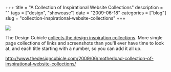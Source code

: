 +++
title = "A Collection of Inspirational Website Collections"
description = ""
tags = ["design", "showcase"]
date = "2009-06-18"
categories = ["blog"]
slug = "collection-inspirational-website-collections"
+++



  <div class="notebook-screenshot"><a href="http://www.thedesigncubicle.com/2009/06/motherload-collection-of-inspirational-website-collections/"><img src="/media/bluga/wt4a3a5b6d8aa5b_0.jpg"/></a></div><p>The Design Cubicle <a href="http://www.thedesigncubicle.com/2009/06/motherload-collection-of-inspirational-website-collections/">collects the design inspiration collections</a>. More single page collections of links and screenshots than you'll ever have time to look at, and each title starting with a number, so you can add it all up.</p>
    
  <a href="http://www.thedesigncubicle.com/2009/06/motherload-collection-of-inspirational-website-collections/">http://www.thedesigncubicle.com/2009/06/motherload-collection-of-inspirational-website-collections/</a>
